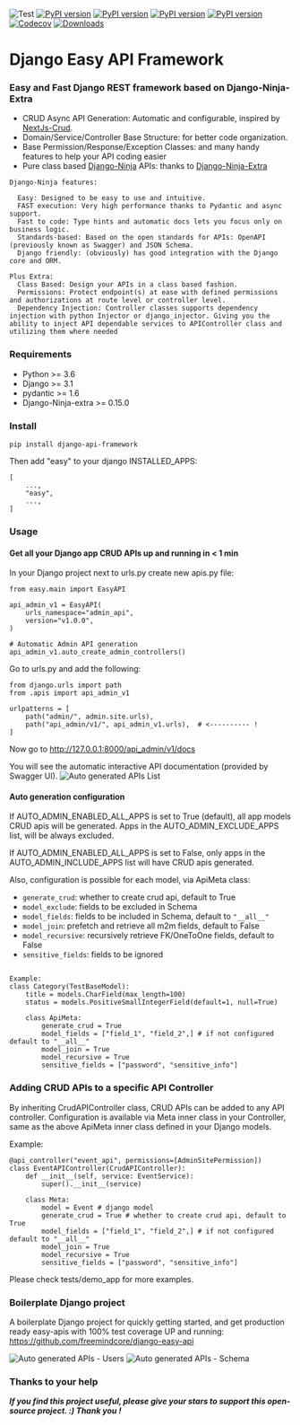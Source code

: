 ![Test](https://github.com/freemindcore/django-api-framework/actions/workflows/test_full.yml/badge.svg)
[![PyPI version](https://badge.fury.io/py/django-api-framework.svg)](https://badge.fury.io/py/django-api-framework)
[![PyPI version](https://img.shields.io/pypi/v/django-api-framework.svg)](https://pypi.python.org/pypi/django-api-framework)
[![PyPI version](https://img.shields.io/pypi/pyversions/django-api-framework.svg)](https://pypi.python.org/pypi/django-api-framework)
[![PyPI version](https://img.shields.io/pypi/djversions/django-api-framework.svg)](https://pypi.python.org/pypi/django-api-framework)
[![Codecov](https://img.shields.io/codecov/c/gh/freemindcore/django-api-framework)](https://codecov.io/gh/freemindcore/django-api-framework)
[![Downloads](https://pepy.tech/badge/django-api-framework/month)](https://pepy.tech/project/django-api-framework)

# Django Easy API Framework

###  Easy and Fast Django REST framework based on Django-Ninja-Extra

- CRUD Async API Generation: Automatic and configurable, inspired by [NextJs-Crud](https://github.com/nestjsx/crud).
- Domain/Service/Controller Base Structure: for better code organization.
- Base Permission/Response/Exception Classes: and many handy features to help your API coding easier
- Pure class based [Django-Ninja](https://github.com/vitalik/django-ninja) APIs: thanks to [Django-Ninja-Extra](https://github.com/eadwinCode/django-ninja-extra)

```
Django-Ninja features:

  Easy: Designed to be easy to use and intuitive.
  FAST execution: Very high performance thanks to Pydantic and async support.
  Fast to code: Type hints and automatic docs lets you focus only on business logic.
  Standards-based: Based on the open standards for APIs: OpenAPI (previously known as Swagger) and JSON Schema.
  Django friendly: (obviously) has good integration with the Django core and ORM.

Plus Extra:
  Class Based: Design your APIs in a class based fashion.
  Permissions: Protect endpoint(s) at ease with defined permissions and authorizations at route level or controller level.
  Dependency Injection: Controller classes supports dependency injection with python Injector or django_injector. Giving you the ability to inject API dependable services to APIController class and utilizing them where needed
```

### Requirements
- Python >= 3.6
- Django >= 3.1
- pydantic >= 1.6
- Django-Ninja-extra >= 0.15.0

### Install
`pip install django-api-framework`

Then add "easy" to your django INSTALLED_APPS:

```
[
    ...,
    "easy",
    ...,
]
```

### Usage
#### Get all your Django app CRUD APIs up and running in < 1 min
In your Django project next to urls.py create new apis.py file:
```
from easy.main import EasyAPI

api_admin_v1 = EasyAPI(
    urls_namespace="admin_api",
    version="v1.0.0",
)

# Automatic Admin API generation
api_admin_v1.auto_create_admin_controllers()
```
Go to urls.py and add the following:
```
from django.urls import path
from .apis import api_admin_v1

urlpatterns = [
    path("admin/", admin.site.urls),
    path("api_admin/v1/", api_admin_v1.urls),  # <---------- !
]
```
Now go to http://127.0.0.1:8000/api_admin/v1/docs

You will see the automatic interactive API documentation (provided by Swagger UI).
![Auto generated APIs List](https://github.com/freemindcore/django-api-framework/blob/fae8209a8d08c55daf75ac3a4619fe62b8ef3af6/docs/images/admin_apis_list.png)

#### Auto generation configuration
If AUTO_ADMIN_ENABLED_ALL_APPS is set to True (default), all app models CRUD apis will be generated.
Apps in the AUTO_ADMIN_EXCLUDE_APPS list, will be always excluded.

If AUTO_ADMIN_ENABLED_ALL_APPS is set to False, only apps in the AUTO_ADMIN_INCLUDE_APPS list will have CRUD apis generated.

Also, configuration is possible for each model, via ApiMeta class:
- `generate_crud`:      whether to create crud api, default to True
- `model_exclude`:      fields to be excluded in Schema
- `model_fields`:       fields to be included in Schema, default to `"__all__"`
- `model_join`:         prefetch and retrieve all m2m fields, default to False
- `model_recursive`:    recursively retrieve FK/OneToOne fields, default to False
- `sensitive_fields`:   fields to be ignored

```

Example:
class Category(TestBaseModel):
    title = models.CharField(max_length=100)
    status = models.PositiveSmallIntegerField(default=1, null=True)

    class ApiMeta:
        generate_crud = True
        model_fields = ["field_1", "field_2",] # if not configured default to "__all__"
        model_join = True
        model_recursive = True
        sensitive_fields = ["password", "sensitive_info"]
```

### Adding CRUD APIs to a specific API Controller
By inheriting CrudAPIController class, CRUD APIs can be added to any API controller.
Configuration is available via Meta inner class in your Controller, same as the above ApiMeta inner class defined in your Django models.

Example:
```
@api_controller("event_api", permissions=[AdminSitePermission])
class EventAPIController(CrudAPIController):
    def __init__(self, service: EventService):
        super().__init__(service)

    class Meta:
        model = Event # django model
        generate_crud = True # whether to create crud api, default to True
        model_fields = ["field_1", "field_2",] # if not configured default to "__all__"
        model_join = True
        model_recursive = True
        sensitive_fields = ["password", "sensitive_info"]

```
Please check tests/demo_app for more examples.


### Boilerplate Django project
A boilerplate Django project for quickly getting started, and get production ready easy-apis with 100% test coverage UP and running:
https://github.com/freemindcore/django-easy-api

![Auto generated APIs - Users](https://github.com/freemindcore/django-api-framework/blob/9aa26e92b6fd79f4d9db422ec450fe62d4cd97b9/docs/images/user_admin_api.png)
![Auto generated APIs - Schema](https://github.com/freemindcore/django-api-framework/blob/9aa26e92b6fd79f4d9db422ec450fe62d4cd97b9/docs/images/auto_api_demo_2.png)

### Thanks to your help
**_If you find this project useful, please give your stars to support this open-source project. :) Thank you !_**
